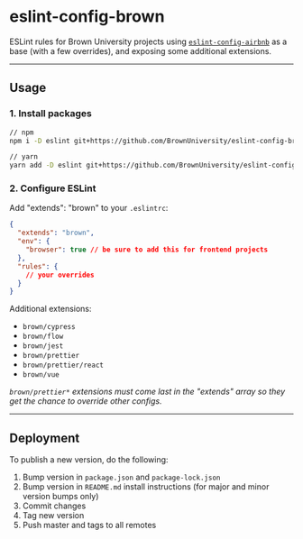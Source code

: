 # eslint-config-brown

ESLint rules for Brown University projects using [`eslint-config-airbnb`](https://github.com/airbnb/javascript/tree/master/packages/eslint-config-airbnb) as a base (with a few overrides), and exposing some additional extensions.

---

## Usage

### 1. Install packages

```sh
// npm
npm i -D eslint git+https://github.com/BrownUniversity/eslint-config-brown.git#semver:^0.17

// yarn
yarn add -D eslint git+https://github.com/BrownUniversity/eslint-config-brown.git#^0.17
```

### 2. Configure ESLint

Add "extends": "brown" to your `.eslintrc`:

```json
{
  "extends": "brown",
  "env": {
    "browser": true // be sure to add this for frontend projects
  },
  "rules": {
    // your overrides
  }
}
```

Additional extensions:

- `brown/cypress`
- `brown/flow`
- `brown/jest`
- `brown/prettier`
- `brown/prettier/react`
- `brown/vue`

_`brown/prettier*` extensions must come last in the "extends" array so they get the chance to override other configs._

---

## Deployment

To publish a new version, do the following:

1. Bump version in `package.json` and `package-lock.json`
2. Bump version in `README.md` install instructions (for major and minor version bumps only)
3. Commit changes
4. Tag new version
5. Push master and tags to all remotes
